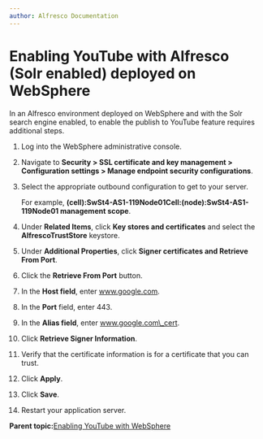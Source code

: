 ```yaml
---
author: Alfresco Documentation
---
```


# Enabling YouTube with Alfresco \(Solr enabled\) deployed on WebSphere

In an Alfresco environment deployed on WebSphere and with the Solr search engine enabled, to enable the publish to YouTube feature requires additional steps.

1.  Log into the WebSphere administrative console.

2.  Navigate to **Security \> SSL certificate and key management \> Configuration settings \> Manage endpoint security configurations**.

3.  Select the appropriate outbound configuration to get to your server.

    For example, **\(cell\):SwSt4-AS1-119Node01Cell:\(node\):SwSt4-AS1-119Node01 management scope**.

4.  Under **Related Items**, click **Key stores and certificates** and select the **AlfrescoTrustStore** keystore.

5.  Under **Additional Properties**, click **Signer certificates and Retrieve From Port**.

6.  Click the **Retrieve From Port** button.

7.  In the **Host field**, enter www.google.com.

8.  In the **Port** field, enter 443.

9.  In the **Alias field**, enter www.google.com\_cert.

10. Click **Retrieve Signer Information**.

11. Verify that the certificate information is for a certificate that you can trust.

12. Click **Apply**.

13. Click **Save**.

14. Restart your application server.


**Parent topic:**[Enabling YouTube with WebSphere](../concepts/Youtube-Websphere-integration_overview.md)

